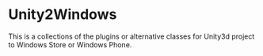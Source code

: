 # Unity2Windows
This is a collections of the plugins or alternative classes for Unity3d project to Windows Store or Windows Phone.
